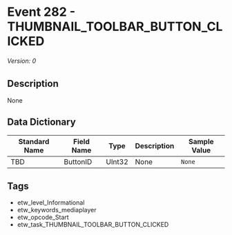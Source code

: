 # Event 282 - THUMBNAIL_TOOLBAR_BUTTON_CLICKED
###### Version: 0

## Description
None

## Data Dictionary
|Standard Name|Field Name|Type|Description|Sample Value|
|---|---|---|---|---|
|TBD|ButtonID|UInt32|None|`None`|

## Tags
* etw_level_Informational
* etw_keywords_mediaplayer
* etw_opcode_Start
* etw_task_THUMBNAIL_TOOLBAR_BUTTON_CLICKED